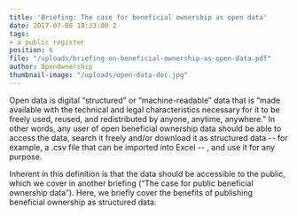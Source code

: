 ```yaml
---
title: 'Briefing: The case for beneficial ownership as open data'
date: 2017-07-06 18:33:00 Z
tags:
- a public register
position: 6
file: "/uploads/briefing-on-beneficial-ownership-as-open-data.pdf"
author: OpenOwnership
thumbnail-image: "/uploads/open-data-doc.jpg"
---
```


Open data is digital “structured” or “machine-readable” data that is “made available with the technical and legal characteristics necessary for it to be freely used, reused, and redistributed by anyone, anytime, anywhere.” In other words, any user of open beneficial ownership data should be able to access the data, search it freely and/or download it as structured data -- for example, a .csv file that can be imported into Excel -- , and use it for any purpose.

Inherent in this definition is that the data should be accessible to the public, which we cover in another briefing (“The case for public beneficial ownership data”). Here, we briefly cover the
benefits of publishing beneficial ownership as structured data.